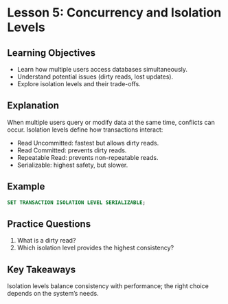# Lesson 5: Concurrency and Isolation Levels

## Learning Objectives
- Learn how multiple users access databases simultaneously.
- Understand potential issues (dirty reads, lost updates).
- Explore isolation levels and their trade-offs.

## Explanation
When multiple users query or modify data at the same time, conflicts can occur. Isolation levels define how transactions interact:
- Read Uncommitted: fastest but allows dirty reads.
- Read Committed: prevents dirty reads.
- Repeatable Read: prevents non-repeatable reads.
- Serializable: highest safety, but slower.

## Example
```sql
SET TRANSACTION ISOLATION LEVEL SERIALIZABLE;
```

## Practice Questions
1. What is a dirty read?
2. Which isolation level provides the highest consistency?

## Key Takeaways
Isolation levels balance consistency with performance; the right choice depends on the system’s needs.

